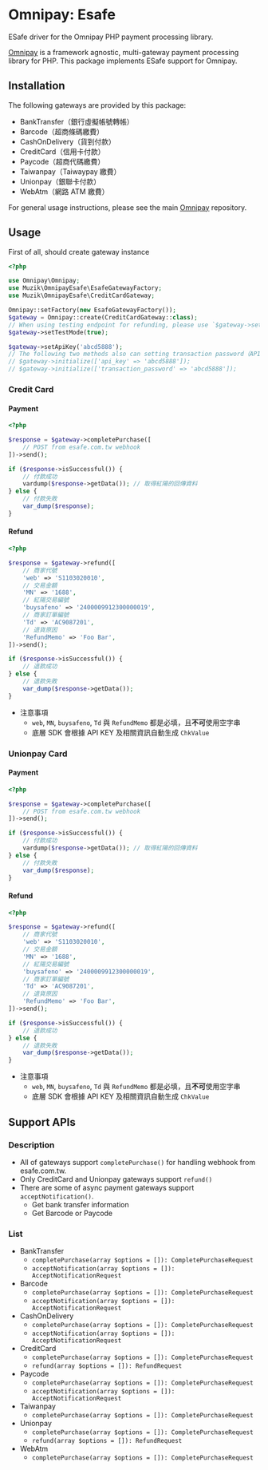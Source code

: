 # Omnipay: Esafe

ESafe driver for the Omnipay PHP payment processing library.

[Omnipay](https://github.com/thephpleague/omnipay) is a framework agnostic, multi-gateway payment processing library for PHP. This package implements ESafe support for Omnipay.

## Installation

The following gateways are provided by this package:

- BankTransfer（銀行虛擬帳號轉帳）
- Barcode（超商條碼繳費）
- CashOnDelivery（貨到付款）
- CreditCard（信用卡付款）
- Paycode（超商代碼繳費）
- Taiwanpay（Taiwaypay 繳費）
- Unionpay（銀聯卡付款）
- WebAtm（網路 ATM 繳費）

For general usage instructions, please see the main [Omnipay](https://github.com/thephpleague/omnipay) repository.

## Usage

First of all, should create gateway instance

```php
<?php

use Omnipay\Omnipay;
use Muzik\OmnipayEsafe\EsafeGatewayFactory;
use Muzik\OmnipayEsafe\CreditCardGateway;

Omnipay::setFactory(new EsafeGatewayFactory());
$gateway = Omnipay::create(CreditCardGateway::class);
// When using testing endpoint for refunding, please use `$gateway->setTestMode(true)`
$gateway->setTestMode(true);

$gateway->setApiKey('abcd5888');
// The following two methods also can setting transaction password（API KEY） 
// $gateway->initialize(['api_key' => 'abcd5888']);
// $gateway->initialize(['transaction_password' => 'abcd5888']);
```

### Credit Card

#### Payment

```php
<?php

$response = $gateway->completePurchase([
    // POST from esafe.com.tw webhook
])->send();

if ($response->isSuccessful()) {
    // 付款成功
    vardump($response->getData()); // 取得紅陽的回傳資料
} else {
    // 付款失敗
    var_dump($response);
}
```

#### Refund

```php
<?php

$response = $gateway->refund([
    // 商家代號
    'web' => 'S1103020010',
    // 交易金額
    'MN' => '1688',
    // 紅陽交易編號
    'buysafeno' => '2400009912300000019',
    // 商家訂單編號
    'Td' => 'AC9087201',
    // 退貨原因
    'RefundMemo' => 'Foo Bar', 
])->send();

if ($response->isSuccessful()) {
    // 退款成功
} else {
    // 退款失敗
    var_dump($response->getData());
}
```

- 注意事項
    - `web`, `MN`, `buysafeno`, `Td` 與 `RefundMemo` 都是必填，且**不可**使用空字串
    - 底層 SDK 會根據 API KEY 及相關資訊自動生成 `ChkValue`

### Unionpay Card

#### Payment

```php
<?php

$response = $gateway->completePurchase([
    // POST from esafe.com.tw webhook
])->send();

if ($response->isSuccessful()) {
    // 付款成功
    vardump($response->getData()); // 取得紅陽的回傳資料
} else {
    // 付款失敗
    var_dump($response);
}
```

#### Refund


```php
<?php

$response = $gateway->refund([
    // 商家代號
    'web' => 'S1103020010',
    // 交易金額
    'MN' => '1688',
    // 紅陽交易編號
    'buysafeno' => '2400009912300000019',
    // 商家訂單編號
    'Td' => 'AC9087201',
    // 退貨原因
    'RefundMemo' => 'Foo Bar', 
])->send();

if ($response->isSuccessful()) {
    // 退款成功
} else {
    // 退款失敗
    var_dump($response->getData());
}
```

- 注意事項
    - `web`, `MN`, `buysafeno`, `Td` 與 `RefundMemo` 都是必填，且**不可**使用空字串
    - 底層 SDK 會根據 API KEY 及相關資訊自動生成 `ChkValue`


## Support APIs

### Description

- All of gateways support `completePurchase()` for handling webhook from esafe.com.tw.
- Only CreditCard and Unionpay gateways support `refund()`
- There are some of async payment gateways support `acceptNotification()`.
    - Get bank transfer information
    - Get Barcode or Paycode

### List

- BankTransfer
    - `completePurchase(array $options = []): CompletePurchaseRequest`
    - `acceptNotification(array $options = []): AcceptNotificationRequest`
- Barcode
    - `completePurchase(array $options = []): CompletePurchaseRequest`
    - `acceptNotification(array $options = []): AcceptNotificationRequest`
- CashOnDelivery
    - `completePurchase(array $options = []): CompletePurchaseRequest`
    - `acceptNotification(array $options = []): AcceptNotificationRequest`
- CreditCard
    - `completePurchase(array $options = []): CompletePurchaseRequest`
    - `refund(array $options = []): RefundRequest`
- Paycode
    - `completePurchase(array $options = []): CompletePurchaseRequest`
    - `acceptNotification(array $options = []): AcceptNotificationRequest`
- Taiwanpay
    - `completePurchase(array $options = []): CompletePurchaseRequest`
- Unionpay
    - `completePurchase(array $options = []): CompletePurchaseRequest`
    - `refund(array $options = []): RefundRequest`
- WebAtm
    - `completePurchase(array $options = []): CompletePurchaseRequest`
